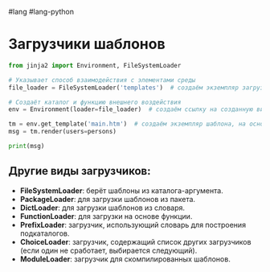 #lang #lang-python 

# Загрузчики шаблонов

```python
from jinja2 import Environment, FileSystemLoader

# Указывает способ взаимодействия с элементами среды
file_loader = FileSystemLoader('templates')  # создаём экземпляр загрузчика со ссылкой на папку каталог шаблонов

# Создаёт каталог и функцию внешнего воздействия
env = Environment(loader=file_loader)  # создаём ссылку на созданную виртуальную среду, указываем для неё загрузчик 

tm = env.get_template('main.htm')  # создаём экземпляр шаблона, на основе элемента среды (файла)
msg = tm.render(users=persons)

print(msg)
```

## Другие виды загрузчиков:

- **FileSystemLoader**: берёт шаблоны из каталога-аргумента.
- **PackageLoader**: для загрузки шаблонов из пакета.
- **DictLoader**: для загрузки шаблонов из словаря.
- **FunctionLoader**: для загрузки на основе функции.
- **PrefixLoader**: загрузчик, использующий словарь для построения подкаталогов.
- **ChoiceLoader**: загрузчик, содержащий список других загрузчиков (если один не сработает, выбирается следующий).
- **ModuleLoader**: загрузчик для скомпилированных шаблонов.
